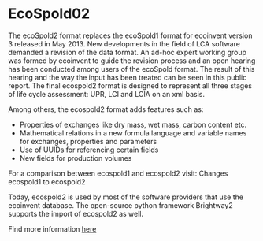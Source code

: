 # EcoSpold02


The ecoSpold2 format replaces the ecoSpold1 format for ecoinvent version 3 released in May 2013. New developments in the field of LCA software demanded a revision of the data format. An ad-hoc expert working group was formed by ecoinvent to guide the revision process and an open hearing has been conducted among users of the ecoSpold format. The result of this hearing and the way the input has been treated can be seen in this public report. The final ecospold2 format is designed to represent all three stages of life cycle assessment: UPR, LCI and LCIA on an xml basis.

Among others, the ecospold2 format adds features such as:

- Properties of exchanges like dry mass, wet mass, carbon content etc.
- Mathematical relations in a new formula language and variable names for exchanges, properties and parameters
- Use of UUIDs for referencing certain fields
- New fields for production volumes

For a comparison between ecospold1 and ecospold2 visit: Changes ecospold1 to ecospold2

Today, ecospold2 is used by most of the software providers that use the ecoinvent database. The open-source python framework Brightway2 supports the import of ecospold2 as well.

Find more information [here](https://ecoinvent.org/the-ecoinvent-database/data-formats/ecospold2/)